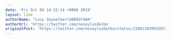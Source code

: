 ```yaml
---
date: 'Fri Oct 04 14:32:14 +0000 2019'
layout: like
authorName: "Lucy Skywalker\U0001F49A"
authorUrl: 'https://twitter.com/nosoyluzdalbo'
originalPost: 'https://twitter.com/nosoyluzdalbo/status/1180128499358748673'
---
```


